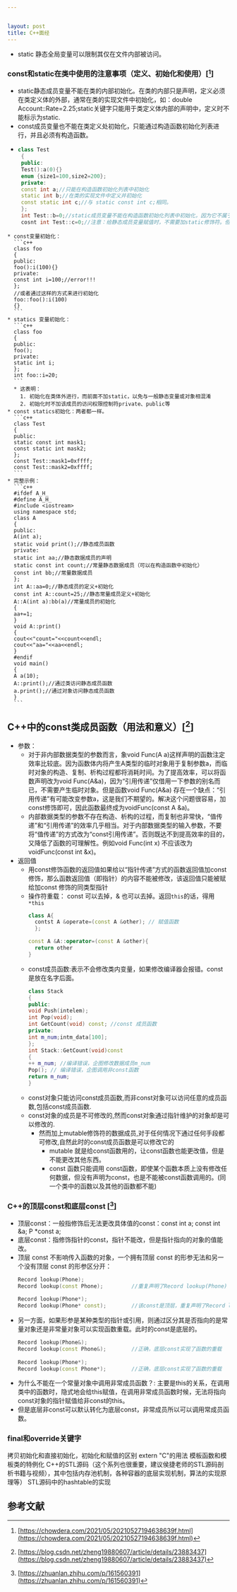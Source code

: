 ```yaml
---


layout: post
title: C++面经
---
```


* static 静态全局变量可以限制其仅在文件内部被访问。

### const和static在类中使用的注意事项（定义、初始化和使用）[[^1]]
  * static静态成员变量不能在类的内部初始化。在类的内部只是声明，定义必须在类定义体的外部，通常在类的实现文件中初始化，如：double Account::Rate=2.25;static关键字只能用于类定义体内部的声明中，定义时不能标示为static.
  *  const成员变量也不能在类定义处初始化，只能通过构造函数初始化列表进行，并且必须有构造函数。
  *  ```c++
     class Test
      {
      public:
      Test():a(0){}
      enum {size1=100,size2=200};
      private:
      const int a;//只能在构造函数初始化列表中初始化
      static int b;//在类的实现文件中定义并初始化
      const static int c;//与 static const int c;相同。
      };
      int Test::b=0;//static成员变量不能在构造函数初始化列表中初始化，因为它不属于某个对象。
      cosnt int Test::c=0;//注意：给静态成员变量赋值时，不需要加static修饰符。但要加cosnt
     ```  
    * const变量初始化：
      ```c++
      class foo
      {
      public:
      foo():i(100){}
      private:
      const int i=100;//error!!!
      };
      //或者通过这样的方式来进行初始化
      foo::foo():i(100)
      {}
      ```
    * statics 变量初始化：
      ```c++
      class foo
      {
      public:
      foo();
      private:
      static int i;
      };
      int foo::i=20;
      ```
      * 这表明：
        1. 初始化在类体外进行，而前面不加static，以免与一般静态变量或对象相混淆
        2. 初始化时不加该成员的访问权限控制符private、public等
    * const statics初始化：两者都一样。
      ```c++
      class Test
      {
      public:
      static const int mask1;
      const static int mask2;
      };
      const Test::mask1=0xffff;
      const Test::mask2=0xffff;  
      ```
    * 完整示例：
      ```c++
      #ifdef A_H_
      #define A_H_
      #include <iostream>
      using namespace std;
      class A
      {
      public:
      A(int a);
      static void print();//静态成员函数
      private:
      static int aa;//静态数据成员的声明
      static const int count;//常量静态数据成员（可以在构造函数中初始化）
      const int bb;//常量数据成员
      };
      int A::aa=0;//静态成员的定义+初始化
      const int A::count=25;//静态常量成员定义+初始化
      A::A(int a):bb(a)//常量成员的初始化
      {
      aa+=1;
      }
      void A::print()
      {
      cout<<"count="<<count<<endl;
      cout<<"aa="<<aa<<endl;
      }
      #endif
      void main()
      {
      A a(10);
      A::print();//通过类访问静态成员函数
      a.print();//通过对象访问静态成员函数
      }
      ``` 

## C++中的const类成员函数（用法和意义）[[^2]]
  * 参数：
    * 对于非内部数据类型的参数而言，象void Func(A a)这样声明的函数注定效率比较底。因为函数体内将产生A类型的临时对象用于复制参数a，而临时对象的构造、复制、析构过程都将消耗时间。为了提高效率，可以将函数声明改为void Func(A&a)，因为“引用传递”仅借用一下参数的别名而已，不需要产生临时对象。但是函数void Func(A&a) 存在一个缺点：“引用传递”有可能改变参数a，这是我们不期望的。解决这个问题很容易，加const修饰即可，因此函数最终成为voidFunc(const A &a)。
    * 内部数据类型的参数不存在构造、析构的过程，而复制也非常快，“值传递”和“引用传递”的效率几乎相当。对于内部数据类型的输入参数，不要将“值传递”的方式改为“const引用传递”。否则既达不到提高效率的目的，又降低了函数的可理解性。例如void Func(int x) 不应该改为voidFunc(const int &x)。
  * 返回值
    * 用const修饰函数的返回值如果给以“指针传递”方式的函数返回值加const修饰，那么函数返回值（即指针）的内容不能被修改，该返回值只能被赋给加const 修饰的同类型指针
    * 操作符重载： const 可以去掉，& 也可以去掉。返回`this`的话，得用`*this`
      ```c++
      class A{
        contst A &operate=(const A &other); // 赋值函数
        };
      
      const A &A::operator=(const A &other){
        return other
      }
      ```
    * const成员函数:表示不会修改类内变量，如果修改编译器会报错。const 是放在名字后面。
      ```c++
      class Stack
      {
      public:
      void Push(intelem);
      int Pop(void);
      int GetCount(void) const; //const 成员函数
      private:
      int m_num;intm_data[100];
      };
      int Stack::GetCount(void)const
      {
      ++ m_num; //编译错误，企图修改数据成员m_num
      Pop(); // 编译错误，企图调用非const函数
      return m_num;
      } 
      ``` 
    * const对象只能访问const成员函数,而非const对象可以访问任意的成员函数,包括const成员函数.
    * const对象的成员是不可修改的,然而const对象通过指针维护的对象却是可以修改的.
		* 然而加上mutable修饰符的数据成员,对于任何情况下通过任何手段都可修改,自然此时的const成员函数是可以修改它的
			* mutable 就是给const函数用的，让const函数也能更改值，但是不能更改其他东西。
			* const 函数只能调用 const函数，即使某个函数本质上没有修改任何数据，但没有声明为const，也是不能被const函数调用的。(同一个类中的函数以及其他的函数都不能)	

### C++的顶层const和底层const [[^3]]
* 顶层const：一般指修饰后无法更改具体值的const：const int a; const int \&a; P *const a; 
* 底层const：指修饰指针的const，指针不能改，但是指针指向的对象的值能改。
* 顶层 const 不影响传入函数的对象，一个拥有顶层 const 的形参无法和另一个没有顶层 const 的形参区分开：
	```c++
  Record lookup(Phone);
  Record lookup(const Phone);         //重复声明了Record lookup(Phone)
  ​
  Record lookup(Phone*);
  Record lookup(Phone* const);        //该const是顶层，重复声明了Record lookup(Phone* const)
  ```
* 另一方面，如果形参是某种类型的指针或引用，则通过区分其是否指向的是常量对象还是非常量对象可以实现函数重载。此时的const是底层的。
  ```c++
  Record lookup(Phone&);
  Record lookup(const Phone&);        //正确，底层const实现了函数的重载
  ​
  Record lookup(Phone*);
  Record lookup(const Phone*);        //正确，底层const实现了函数的重载
  ```
* 为什么不能在一个常量对象中调用非常成员函数？: 主要是this的关系，在调用类中的函数时，隐式地会给this赋值，在调用非常成员函数时候，无法将指向const对象的指针赋值给非const的this。
* 但是底层非const可以默认转化为底层const，非常成员所以可以调用常成员函数。


### final和override关键字
拷贝初始化和直接初始化，初始化和赋值的区别
extern "C"的用法
模板函数和模板类的特例化
C++的STL源码（这个系列也很重要，建议侯捷老师的STL源码剖析书籍与视频），其中包括内存池机制，各种容器的底层实现机制，算法的实现原理等）
STL源码中的hashtable的实现


## 参考文献

[^1]: [https://chowdera.com/2021/05/20210527194638639f.html](https://chowdera.com/2021/05/20210527194638639f.html)

[^2]: [https://blog.csdn.net/zheng19880607/article/details/23883437](https://blog.csdn.net/zheng19880607/article/details/23883437)

[^3]: [https://zhuanlan.zhihu.com/p/161560391](https://zhuanlan.zhihu.com/p/161560391)